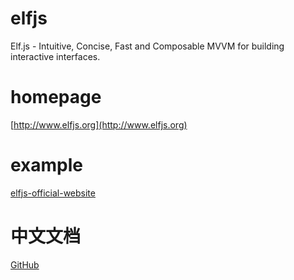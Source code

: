 # elfjs

Elf.js - Intuitive, Concise, Fast and Composable MVVM for building interactive interfaces.

# homepage

[http://www.elfjs.org](http://www.elfjs.org)

# example

[elfjs-official-website](https://github.com/kind-n/elfjs-official-website)

# 中文文档

[GitHub](https://github.com/kind-n/elfjs-official-website/blob/master/src/documents/zh-CN/docs.md)